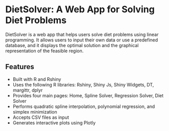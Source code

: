 # DietSolver: A Web App for Solving Diet Problems

DietSolver is a web app that helps users solve diet problems using linear programming. It allows users to input their own data or use a predefined database, and it displays the optimal solution and the graphical representation of the feasible region.

## Features

- Built with R and Rshiny
- Uses the following R libraries: Rshiny, Shiny Js, Shiny Widgets, DT, margittr, dplyr
- Provides four main pages: Home, Spline Solver, Regression Solver, Diet Solver
- Performs quadratic spline interpolation, polynomial regression, and simplex minimization
- Accepts CSV files as input
- Generates interactive plots using Plotly
